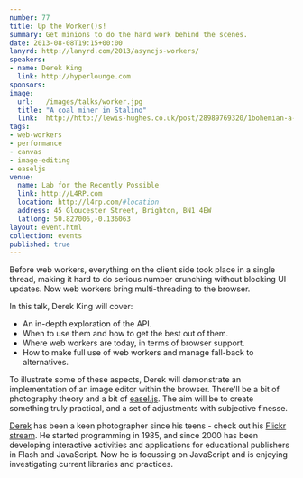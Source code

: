 ```yaml
---
number: 77
title: Up the Worker()s!
summary: Get minions to do the hard work behind the scenes.
date: 2013-08-08T19:15+00:00
lanyrd: http://lanyrd.com/2013/asyncjs-workers/
speakers:
- name: Derek King
  link: http://hyperlounge.com
sponsors:
image:
  url:   /images/talks/worker.jpg
  title: "A coal miner in Stalino"
  link:  http://http://lewis-hughes.co.uk/post/28989769320/1bohemian-a-coal-miner-in-stalino-donetsk
tags:
- web-workers
- performance
- canvas
- image-editing
- easeljs
venue:
  name: Lab for the Recently Possible
  link: http://L4RP.com
  location: http://l4rp.com/#location
  address: 45 Gloucester Street, Brighton, BN1 4EW
  latlong: 50.827006,-0.136063
layout: event.html
collection: events
published: true
---
```


Before web workers, everything on the client side took place in a single thread, making it hard to do serious number crunching without blocking UI updates. Now web workers bring multi-threading to the browser.

In this talk, Derek King will cover:

* An in-depth exploration of the API.
* When to use them and how to get the best out of them.
* Where web workers are today, in terms of browser support.
* How to make full use of web workers and manage fall-back to alternatives.

To illustrate some of these aspects, Derek will demonstrate an implementation of an image editor within the browser. There'll be a bit of photography theory and a bit of [easel.js][easeljs]. The aim will be to create something truly practical, and a set of adjustments with subjective finesse.

[Derek][derek] has been a keen photographer since his teens - check out his [Flickr stream][flickr]. He started programming in 1985, and since 2000 has been developing interactive activities and applications for educational publishers in Flash and JavaScript. Now he is focussing on JavaScript and is enjoying investigating current libraries and practices.

[easeljs]: http://www.createjs.com/EaselJS
[derek]: http://hyperlounge.com
[flickr]: http://www.flickr.com/photos/derek-king/
